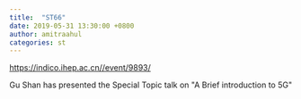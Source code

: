```yaml
---
title:  "ST66"
date: 2019-05-31 13:30:00 +0800
author: amitraahul
categories: st
---
```


<https://indico.ihep.ac.cn//event/9893/>

Gu Shan has presented the Special Topic talk on "A Brief introduction to 5G"
